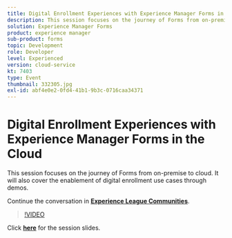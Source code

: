 ```yaml
---
title: Digital Enrollment Experiences with Experience Manager Forms in the Cloud
description: This session focuses on the journey of Forms from on-premise to cloud. It will also cover the enablement of digital enrollment use cases through demos.
solution: Experience Manager Forms
product: experience manager
sub-product: forms
topic: Development
role: Developer
level: Experienced
version: cloud-service
kt: 7403
type: Event
thumbnail: 332305.jpg
exl-id: abf4e0e2-0fd4-41b1-9b3c-0716caa34371
---
```


# Digital Enrollment Experiences with Experience Manager Forms in the Cloud

This session focuses on the journey of Forms from on-premise to cloud. It will also cover the enablement of digital enrollment use cases through demos.

Continue the conversation in **[Experience League Communities](http://adobe.ly/36Yd3v6)**.

>[!VIDEO](https://video.tv.adobe.com/v/332305/?quality=12&learn=on&hidetitle=true)

Click **[here](/help/assets/digital-enrollment-aem-forms-cloud.pdf)** for the session slides.
